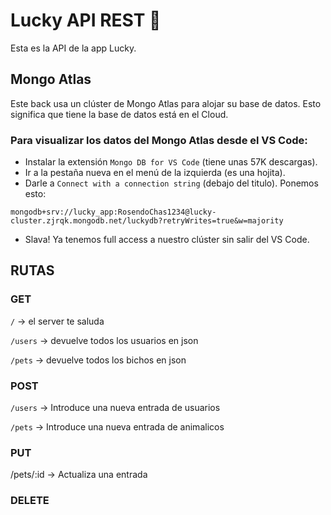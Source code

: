# Lucky API REST 🐾

Esta es la API de la app Lucky.

## Mongo Atlas

Este back usa un clúster de Mongo Atlas para alojar su base de datos. Esto significa que tiene la base de datos está en el Cloud.

### Para visualizar los datos del Mongo Atlas desde el VS Code:

- Instalar la extensión `Mongo DB for VS Code` (tiene unas 57K descargas).
- Ir a la pestaña nueva en el menú de la izquierda (es una hojita).
- Darle a `Connect with a connection string` (debajo del titulo). Ponemos esto:

`mongodb+srv://lucky_app:RosendoChas1234@lucky-cluster.zjrqk.mongodb.net/luckydb?retryWrites=true&w=majority`

- Slava! Ya tenemos full access a nuestro clúster sin salir del VS Code.

## RUTAS

### GET

`/` → el server te saluda

`/users` → devuelve todos los usuarios en json

`/pets` → devuelve todos los bichos en json

### POST

`/users` → Introduce una nueva entrada de usuarios

`/pets` → Introduce una nueva entrada de animalicos

### PUT

/pets/:id → Actualiza una entrada

### DELETE

